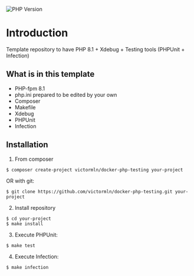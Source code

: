 ![PHP Version](https://img.shields.io/packagist/php-v/victormln/docker-php-testing)

# Introduction

Template repository to have PHP 8.1 + Xdebug + Testing tools (PHPUnit + Infection)

## What is in this template

- PHP-fpm 8.1
- php.ini prepared to be edited by your own
- Composer
- Makefile
- Xdebug
- PHPUnit
- Infection

## Installation

1. From composer

```shell
$ composer create-project victormln/docker-php-testing your-project
```

OR with git:

```shell
$ git clone https://github.com/victormln/docker-php-testing.git your-project
```

2. Install repository

```shell
$ cd your-project
$ make install
```

3. Execute PHPUnit:

```shell
$ make test
```

4. Execute Infection:

```shell
$ make infection
```
